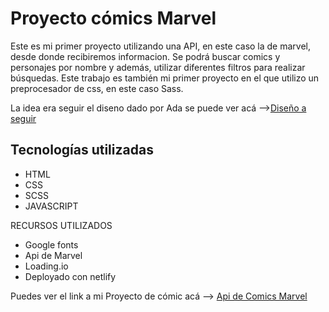 # Proyecto cómics Marvel

Este es mi primer proyecto utilizando una API, en este caso la de marvel, desde donde recibiremos informacion.
Se podrá buscar comics y personajes por nombre y además,  utilizar diferentes filtros para realizar búsquedas.
Este trabajo es también mi primer proyecto en el que utilizo  un preprocesador de css,  en este caso Sass.

La idea era seguir el diseno dado por Ada 
se puede ver acá -->[Diseño a seguir ](https://frontend-proyecto-comics.adaitw.org/)

## Tecnologías utilizadas

- HTML  
- CSS
- SCSS
- JAVASCRIPT

RECURSOS UTILIZADOS

- Google fonts
- Api de Marvel
- Loading.io
- Deployado con netlify

Puedes ver el link a mi Proyecto de cómic acá  --> [Api de Comics Marvel](https://proyecto-comics.netlify.app/)
